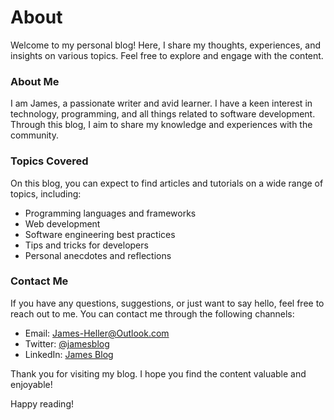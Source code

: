 # About

Welcome to my personal blog! Here, I share my thoughts, experiences, and insights on various topics. Feel free to explore and engage with the content.

### About Me

I am James, a passionate writer and avid learner. I have a keen interest in technology, programming, and all things related to software development. Through this blog, I aim to share my knowledge and experiences with the community.

### Topics Covered

On this blog, you can expect to find articles and tutorials on a wide range of topics, including:

- Programming languages and frameworks
- Web development
- Software engineering best practices
- Tips and tricks for developers
- Personal anecdotes and reflections

### Contact Me

If you have any questions, suggestions, or just want to say hello, feel free to reach out to me. You can contact me through the following channels:

- Email: James-Heller@Outlook.com
- Twitter: [@jamesblog](https://twitter.com/jamesblog)
- LinkedIn: [James Blog](https://www.linkedin.com/in/jamesblog)

Thank you for visiting my blog. I hope you find the content valuable and enjoyable!

Happy reading!